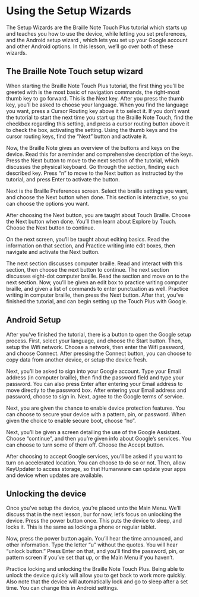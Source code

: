 # Using the Setup Wizards

The Setup Wizards are the Braille Note Touch Plus tutorial which
starts up and teaches you how to use the device, while letting you set
preferences, and the Android setup wizard
, which lets you set up your Google account and other Android options.
In this lesson, we’ll go over both of these wizards.

## The Braille Note Touch setup wizard

When starting the Braille Note Touch Plus tutorial, the first thing
you’ll be greeted with is the most basic of navigation commands, the
right-most thumb key to go forward. This is the Next key. After you
press the thumb key, you’ll be asked to choose your language. When you
find the language you want, press a Cursor Routing key above it to
select it. If you don’t want the tutorial to start the next time you
start up the Braille Note Touch, find the checkbox regarding this
setting, and press a cursor routing button above it to check the box,
activating the setting. Using the thumb keys and the cursor routing
keys, find the “Next” button and activate it.

Now, the Braille Note gives an overview of the buttons and keys on the
device. Read this for a reminder and comprehensive description of the
keys. Press the Next button to move to the next section of the
tutorial, which discusses the physical keyboard. Go through the
section, finding each described key. Press “n” to move to the Next
button as instructed by the tutorial, and press Enter to activate the button.

Next is the Braille Preferences screen. Select the braille settings
you want, and choose the Next button when done. This section is
interactive, so you can choose the options you want.

After choosing the Next button, you are taught about Touch Braille.
Choose the Next button when done. You’ll then learn about Explore by
Touch. Choose the Next button to continue.

On the next screen, you’ll be taught about editing basics. Read the
information on that section, and Practice writing into edit boxes,
then navigate and activate the Next button.

The next section discusses computer braille. Read and interact with
this section, then choose the next button to continue. The next
section discusses eight-dot computer braille. Read the section and
move on to the next section. Now, you’ll be given an edit box to
practice writing computer braille, and given a list of commands to
enter punctuation as well. Practice writing in computer braille, then
press the Next button. After that, you’ve finished the tutorial, and
can begin setting up the Touch Plus with Google.

## Android Setup

After you’ve finished the tutorial, there is a button to open the
Google setup process. First, select your language, and choose the
Start button. Then, setup the Wifi network. Choose a network, then
enter the Wifi password, and choose Connect. After pressing the
Connect button, you can choose to copy data from another device, or
setup the device fresh.

Next, you’ll be asked to sign into your Google account. Type your
Email address (in computer braille), then find the password field and
type your password. You can also press Enter after entering your Email
address to move directly to the password box. After entering your
Email address and password, choose to sign in. Next, agree to the
Google terms of service.

Next, you are given the chance to enable device protection features.
You can choose to secure your device with a pattern, pin, or password.
When given the choice to enable secure boot, choose “no”.

Next, you’ll be given a screen detailing the use of the Google
Assistant. Choose “continue”, and then you’re given info about
Google’s services. You can choose to turn some of them off. Choose the
Accept button.

After choosing to accept Google services, you’ll be asked if you want
to turn on accelerated location. You can choose to do so or not. Then,
allow KeyUpdater to access storage, so that Humanware can update your
apps and device when updates are available.

## Unlocking the device

Once you’ve setup the device, you’re placed unto the Main Menu. We’ll
discuss that in the next lesson, bur for now, let’s focus on unlocking
the device. Press the power button once. This puts the device to
sleep, and locks it. This is the same as locking a phone or regular
tablet.

Now, press the power button again. You’ll hear the time announced, and
other information. Type the letter “u” without the quotes. You will
hear “unlock button.” Press Enter on that, and you’ll find the
password, pin, or pattern screen if you’ve set that up, or the Main
Menu if you haven’t.

Practice locking and unlocking the Braille Note Touch Plus. Being able
to unlock the device quickly will allow you to get back to work more
quickly. Also note that the device will automatically lock and go to
sleep after a set time. You can change this in Android settings.
